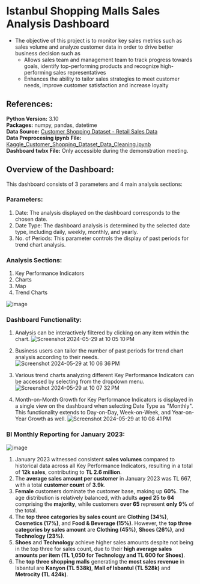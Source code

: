 # Istanbul Shopping Malls Sales Analysis Dashboard
- The objective of this project is to monitor key sales metrics such as sales volume and analyze customer data in order to drive better business decision such as
  - Allows sales team and management team to track progress towards goals, identify top-performing products and recognize high-performing sales representatives
  - Enhances the ability to tailor sales strategies to meet customer needs, improve customer satisfaction and increase loyalty

## References:
**Python Version:** 3.10 <br />
**Packages:** numpy, pandas, datetime <br />
**Data Source:** [Customer Shopping Dataset - Retail Sales Data](https://www.kaggle.com/datasets/mehmettahiraslan/customer-shopping-dataset) <br />
**Data Preprocesing ipynb File:** [Kaggle_Customer_Shopping_Dataset_Data_Cleaning.ipynb](https://github.com/rnlow22/shopping_mall_sales_dashboard/blob/main/Kaggle_Customer_Shopping_Dataset_Data_Cleaning.ipynb) <br />
**Dashboard twbx File:** Only accessible during the demonstration meeting.

## Overview of the Dashboard:
This dashboard consists of 3 parameters and 4 main analysis sections:
### Parameters:
1. Date: The analysis displayed on the dashboard corresponds to the chosen date.
2. Date Type: The dashboard analysis is determined by the selected date type, including daily, weekly, monthly, and yearly.
3. No. of Periods: This parameter controls the display of past periods for trend chart analysis.

### Analysis Sections:
1. Key Performance Indicators
2. Charts
3. Map
4. Trend Charts

![image](https://github.com/rnlow22/shopping_mall_sales_dashboard/assets/30455582/34ab63ef-961f-4712-b8eb-12c4f0d1e8d3)


### Dashboard Functionality:
1. Analysis can be interactively filtered by clicking on any item within the chart.
![Screenshot 2024-05-29 at 10 05 10 PM](https://github.com/rnlow22/shopping_mall_sales_dashboard/assets/30455582/e5aab19f-7fab-41f5-b337-a8ed07bbc908)

2. Business users can tailor the number of past periods for trend chart analysis according to their needs.
![Screenshot 2024-05-29 at 10 06 36 PM](https://github.com/rnlow22/shopping_mall_sales_dashboard/assets/30455582/908311f1-65f5-4aac-b61e-2a21a4b5c355)

3. Various trend charts analyzing different Key Performance Indicators can be accessed by selecting from the dropdown menu.
![Screenshot 2024-05-29 at 10 07 32 PM](https://github.com/rnlow22/shopping_mall_sales_dashboard/assets/30455582/2ea29f34-1228-4149-814e-b27bd50926d7)

4. Month-on-Month Growth for Key Performance Indicators is displayed in a single view on the dashboard when selecting Date Type as "Monthly". This functionality extends to Day-on-Day, Week-on-Week, and Year-on-Year Growth as well.
![Screenshot 2024-05-29 at 10 08 41 PM](https://github.com/rnlow22/shopping_mall_sales_dashboard/assets/30455582/1ce4e04a-5afa-4461-b286-4cf66589e12d)

### BI Monthly Reporting for January 2023:
![image](https://github.com/rnlow22/shopping_mall_sales_dashboard/assets/30455582/63def021-41fb-4b26-a06b-27da0e0e2016)

1. January 2023 witnessed consistent **sales volumes** compared to historical data across all Key Performance Indicators, resulting in a total of **12k sales**, contributing to **TL 2.6 million**.
2. The **average sales amount per customer** in January 2023 was TL 667, with a total **customer count** of **3.9k**.
3. **Female** customers dominate the customer base, making up **60%**. The age distribution is relatively balanced, with adults **aged 25 to 64** comprising the **majority**, while customers **over 65** represent **only 9%** of the total.
4. The **top three categories by sales count** are **Clothing (34%)**, **Cosmetics (17%)**, and **Food & Beverage (15%)**. However, the **top three categories by sales amount** are **Clothing (45%)**, **Shoes (26%)**, and **Technology (23%)**.
5. **Shoes** and **Technology** achieve higher sales amounts despite not being in the top three for sales count, due to their **high average sales amounts per item (TL 1,050 for Technology and TL 600 for Shoes)**.
6. The **top three shopping malls** generating the **most sales revenue** in Isbantul are **Kanyon (TL 538k)**, **Mall of Isbantul (TL 528k)** and **Metrocity (TL 424k)**.
